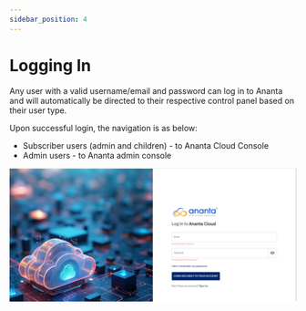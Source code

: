 ```yaml
---
sidebar_position: 4
---
```

# Logging In

Any user with a valid username/email and password can log in to Ananta and will automatically be directed to their respective control panel based on their user type.

Upon successful login, the navigation is as below:

- Subscriber users (admin and children) - to Ananta Cloud Console
- Admin users - to Ananta admin console

![Logging In](LoggingIn.png)




